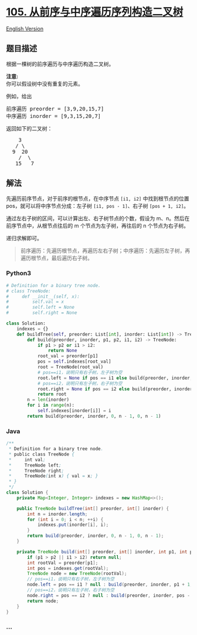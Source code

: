 # [105. 从前序与中序遍历序列构造二叉树](https://leetcode-cn.com/problems/construct-binary-tree-from-preorder-and-inorder-traversal)

[English Version](/solution/0100-0199/0105.Construct%20Binary%20Tree%20from%20Preorder%20and%20Inorder%20Traversal/README_EN.md)

## 题目描述

<!-- 这里写题目描述 -->
<p>根据一棵树的前序遍历与中序遍历构造二叉树。</p>

<p><strong>注意:</strong><br>
你可以假设树中没有重复的元素。</p>

<p>例如，给出</p>

<pre>前序遍历 preorder =&nbsp;[3,9,20,15,7]
中序遍历 inorder = [9,3,15,20,7]</pre>

<p>返回如下的二叉树：</p>

<pre>    3
   / \
  9  20
    /  \
   15   7</pre>

## 解法

<!-- 这里可写通用的实现逻辑 -->

先遍历前序节点，对于前序的根节点，在中序节点 `[i1, i2]` 中找到根节点的位置 pos，就可以将中序节点分成：左子树 `[i1, pos - 1]`、右子树 `[pos + 1, i2]`。

通过左右子树的区间，可以计算出左、右子树节点的个数，假设为 m、n。然后在前序节点中，从根节点往后的 m 个节点为左子树，再往后的 n 个节点为右子树。

递归求解即可。

> 前序遍历：先遍历根节点，再遍历左右子树；中序遍历：先遍历左子树，再遍历根节点，最后遍历右子树。

<!-- tabs:start -->

### **Python3**

<!-- 这里可写当前语言的特殊实现逻辑 -->

```python
# Definition for a binary tree node.
# class TreeNode:
#     def __init__(self, x):
#         self.val = x
#         self.left = None
#         self.right = None

class Solution:
    indexes = {}
    def buildTree(self, preorder: List[int], inorder: List[int]) -> TreeNode:
        def build(preorder, inorder, p1, p2, i1, i2) -> TreeNode:
            if p1 > p2 or i1 > i2:
                return None
            root_val = preorder[p1]
            pos = self.indexes[root_val]
            root = TreeNode(root_val)
            # pos==i1，说明只有右子树，左子树为空
            root.left = None if pos == i1 else build(preorder, inorder, p1 + 1, p1 - i1 + pos, i1, pos - 1)
            # pos==i2，说明只有左子树，右子树为空
            root.right = None if pos == i2 else build(preorder, inorder, p1 - i1 + pos + 1, p2, pos + 1, i2)
            return root
        n = len(inorder)
        for i in range(n):
            self.indexes[inorder[i]] = i
        return build(preorder, inorder, 0, n - 1, 0, n - 1)
```

### **Java**

<!-- 这里可写当前语言的特殊实现逻辑 -->

```java
/**
 * Definition for a binary tree node.
 * public class TreeNode {
 *     int val;
 *     TreeNode left;
 *     TreeNode right;
 *     TreeNode(int x) { val = x; }
 * }
 */
class Solution {
    private Map<Integer, Integer> indexes = new HashMap<>();

    public TreeNode buildTree(int[] preorder, int[] inorder) {
        int n = inorder.length;
        for (int i = 0; i < n; ++i) {
            indexes.put(inorder[i], i);
        }
        return build(preorder, inorder, 0, n - 1, 0, n - 1);
    }

    private TreeNode build(int[] preorder, int[] inorder, int p1, int p2, int i1, int i2) {
        if (p1 > p2 || i1 > i2) return null;
        int rootVal = preorder[p1];
        int pos = indexes.get(rootVal);
        TreeNode node = new TreeNode(rootVal);
        // pos==i1，说明只有右子树，左子树为空
        node.left = pos == i1 ? null : build(preorder, inorder, p1 + 1, pos - i1 + p1, i1, pos - 1);
        // pos==i2，说明只有左子树，右子树为空
        node.right = pos == i2 ? null : build(preorder, inorder, pos - i1 + p1 + 1, p2, pos + 1, i2);
        return node;
    }
}
```

### **...**

```

```

<!-- tabs:end -->

